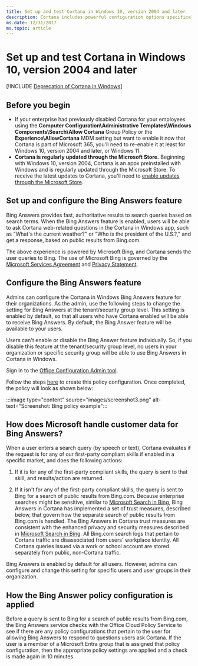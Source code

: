 ```yaml
---
title: Set up and test Cortana in Windows 10, version 2004 and later
description: Cortana includes powerful configuration options specifically to optimize unique small to medium-sized business and enterprise environments.
ms.date: 12/31/2017
ms.topic: article
--- 
```


# Set up and test Cortana in Windows 10, version 2004 and later
<!--Using include for Cortana in Windows deprecation -->
[!INCLUDE [Deprecation of Cortana in Windows](./includes/cortana-deprecation.md)]
## Before you begin 

- If your enterprise had previously disabled Cortana for your employees using the **Computer Configuration\Administrative Templates\Windows Components\Search\Allow Cortana** Group Policy or the **Experience\AllowCortana** MDM setting but want to enable it now that Cortana is part of Microsoft 365, you'll need to re-enable it at least for Windows 10, version 2004 and later, or Windows 11.
- **Cortana is regularly updated through the Microsoft Store.** Beginning with Windows 10, version 2004, Cortana is an appx preinstalled with Windows and is regularly updated through the Microsoft Store. To receive the latest updates to Cortana, you'll need to [enable updates through the Microsoft Store](../store/stop-employees-from-using-microsoft-store.md). 

## Set up and configure the Bing Answers feature
Bing Answers provides fast, authoritative results to search queries based on search terms. When the Bing Answers feature is enabled, users will be able to ask Cortana web-related questions in the Cortana in Windows app, such as &quot;What&#39;s the current weather?&quot; or &quot;Who is the president of the U.S.?,&quot; and get a response, based on public results from Bing.com. 

The above experience is powered by Microsoft Bing, and Cortana sends the user queries to Bing. The use of Microsoft Bing is governed by the [Microsoft Services Agreement](https://www.microsoft.com/servicesagreement) and [Privacy Statement](https://privacy.microsoft.com/en-US/privacystatement). 

## Configure the Bing Answers feature 

Admins can configure the Cortana in Windows Bing Answers feature for their organizations. As the admin, use the following steps to change the setting for Bing Answers at the tenant/security group level. This setting is enabled by default, so that all users who have Cortana enabled will be able to receive Bing Answers. By default, the Bing Answer feature will be available to your users. 

Users can't enable or disable the Bing Answer feature individually. So, if you disable this feature at the tenant/security group level, no users in your organization or specific security group will be able to use Bing Answers in Cortana in Windows. 

Sign in to the [Office Configuration Admin tool](https://config.office.com/). 

Follow the steps [here](/deployoffice/overview-office-cloud-policy-service#steps-for-creating-a-policy-configuration) to create this policy configuration. Once completed, the policy will look as shown below: 

:::image type="content" source="images/screenshot3.png" alt-text="Screenshot: Bing policy example"::: 

## How does Microsoft handle customer data for Bing Answers? 

When a user enters a search query (by speech or text), Cortana evaluates if the request is for any of our first-party compliant skills if enabled in a specific market, and does the following actions: 

1. If it is for any of the first-party compliant skills, the query is sent to that skill, and results/action are returned. 

2. If it isn't for any of the first-party compliant skills, the query is sent to Bing for a search of public results from Bing.com. Because enterprise searches might be sensitive, similar to [Microsoft Search in Bing](/MicrosoftSearch/security-for-search#microsoft-search-in-bing-protects-workplace-searches), Bing Answers in Cortana has implemented a set of trust measures, described below, that govern how the separate search of public results from Bing.com is handled. The Bing Answers in Cortana trust measures are consistent with the enhanced privacy and security measures described in [Microsoft Search in Bing](/MicrosoftSearch/security-for-search). All Bing.com search logs that pertain to Cortana traffic are disassociated from users&#39; workplace identity. All Cortana queries issued via a work or school account are stored separately from public, non-Cortana traffic. 

Bing Answers is enabled by default for all users. However, admins can configure and change this setting for specific users and user groups in their organization. 

## How the Bing Answer policy configuration is applied
Before a query is sent to Bing for a search of public results from Bing.com, the Bing Answers service checks with the Office Cloud Policy Service to see if there are any policy configurations that pertain to the user for allowing Bing Answers to respond to questions users ask Cortana. If the user is a member of a Microsoft Entra group that is assigned that policy configuration, then the appropriate policy settings are applied and a check is made again in 10 minutes.
